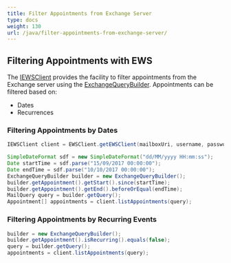 ```yaml
---
title: Filter Appointments from Exchange Server
type: docs
weight: 130
url: /java/filter-appointments-from-exchange-server/
---
```



## **Filtering Appointments with EWS**
The [IEWSClient](https://apireference.aspose.com/email/java/com.aspose.email/IEWSClient) provides the facility to filter appointments from the Exchange server using the [ExchangeQueryBuilder](https://apireference.aspose.com/email/java/com.aspose.email/ExchangeQueryBuilder). Appointments can be filtered based on:

- Dates
- Recurrences
### **Filtering Appointments by Dates**


~~~Java
IEWSClient client = EWSClient.getEWSClient(mailboxUri, username, password, domain);

SimpleDateFormat sdf = new SimpleDateFormat("dd/MM/yyyy HH:mm:ss");
Date startTime = sdf.parse("15/09/2017 00:00:00");
Date endTime = sdf.parse("10/10/2017 00:00:00");
ExchangeQueryBuilder builder = new ExchangeQueryBuilder();
builder.getAppointment().getStart().since(startTime);
builder.getAppointment().getEnd().beforeOrEqual(endTime);
MailQuery query = builder.getQuery();
Appointment[] appointments = client.listAppointments(query);
~~~
### **Filtering Appointments by Recurring Events**


~~~Java
builder = new ExchangeQueryBuilder();
builder.getAppointment().isRecurring().equals(false);
query = builder.getQuery();
appointments = client.listAppointments(query);
~~~
